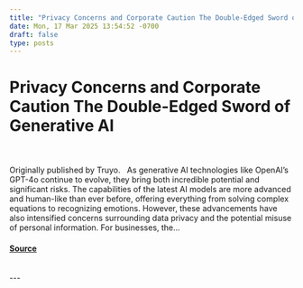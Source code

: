 ```yaml
---
title: "Privacy Concerns and Corporate Caution The Double-Edged Sword of Generative AI"
date: Mon, 17 Mar 2025 13:54:52 -0700
draft: false
type: posts
---
```

# Privacy Concerns and Corporate Caution The Double-Edged Sword of Generative AI

<br/>

<br/>
Originally published by Truyo.   As generative AI technologies like OpenAI’s GPT-4o continue to evolve, they bring both incredible potential and significant risks. The capabilities of the latest AI models are more advanced and human-like than ever before, offering everything from solving complex equations to recognizing emotions. However, these advancements have also intensified concerns surrounding data privacy and the potential misuse of personal information. For businesses, the...

#### [Source](https://cloudsecurityalliance.org/articles/privacy-concerns-and-corporate-caution-the-double-edged-sword-of-generative-ai)

<br/>
---

